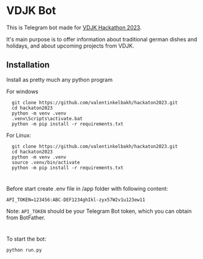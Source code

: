 # VDJK Bot

This is Telegram bot made for [VDJK Hackathon 2023](https://vdjk.kz/hackaton2023).

It's main purpose is to offer information about traditional german dishes and holidays, and about upcoming projects from VDJK.

## Installation

Install as pretty much any python program

For windows
```
  git clone https://github.com/valentinkelbakh/hackaton2023.git
  cd hackaton2023
  python -m venv .venv
  .venv\Scripts\activate.bat
  python -m pip install -r requirements.txt
```

For Linux:
```
  git clone https://github.com/valentinkelbakh/hackaton2023.git
  cd hackaton2023
  python -m venv .venv
  source .venv/bin/activate
  python -m pip install -r requirements.txt
```
#
Before start create .env file in /app folder with following content:
```
API_TOKEN=123456:ABC-DEF1234ghIkl-zyx57W2v1u123ew11
```
Note: `API_TOKEN` should be your Telegram Bot token, which you can obtain from BotFather.
#

To start the bot:
```
python run.py
```